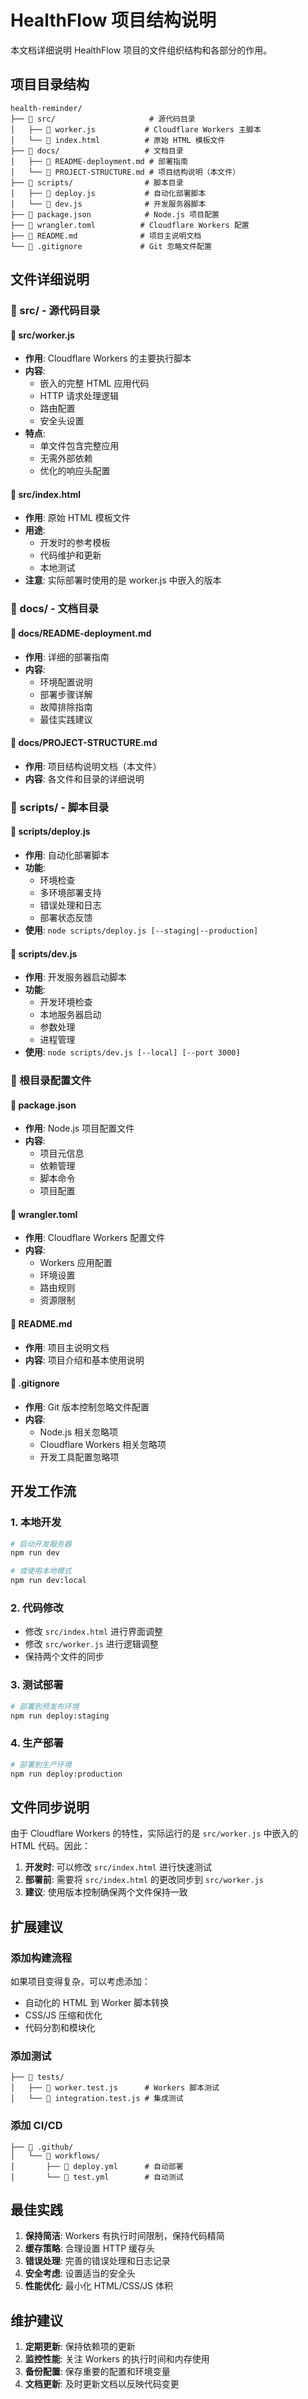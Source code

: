 # HealthFlow 项目结构说明

本文档详细说明 HealthFlow 项目的文件组织结构和各部分的作用。

## 项目目录结构

```
health-reminder/
├── 📁 src/                     # 源代码目录
│   ├── 📄 worker.js           # Cloudflare Workers 主脚本
│   └── 📄 index.html          # 原始 HTML 模板文件
├── 📁 docs/                   # 文档目录
│   ├── 📄 README-deployment.md # 部署指南
│   └── 📄 PROJECT-STRUCTURE.md # 项目结构说明（本文件）
├── 📁 scripts/                # 脚本目录
│   ├── 📄 deploy.js           # 自动化部署脚本
│   └── 📄 dev.js              # 开发服务器脚本
├── 📄 package.json            # Node.js 项目配置
├── 📄 wrangler.toml          # Cloudflare Workers 配置
├── 📄 README.md              # 项目主说明文档
└── 📄 .gitignore             # Git 忽略文件配置
```

## 文件详细说明

### 📁 src/ - 源代码目录

#### 📄 src/worker.js
- **作用**: Cloudflare Workers 的主要执行脚本
- **内容**: 
  - 嵌入的完整 HTML 应用代码
  - HTTP 请求处理逻辑
  - 路由配置
  - 安全头设置
- **特点**: 
  - 单文件包含完整应用
  - 无需外部依赖
  - 优化的响应头配置

#### 📄 src/index.html
- **作用**: 原始 HTML 模板文件
- **用途**: 
  - 开发时的参考模板
  - 代码维护和更新
  - 本地测试
- **注意**: 实际部署时使用的是 worker.js 中嵌入的版本

### 📁 docs/ - 文档目录

#### 📄 docs/README-deployment.md
- **作用**: 详细的部署指南
- **内容**:
  - 环境配置说明
  - 部署步骤详解
  - 故障排除指南
  - 最佳实践建议

#### 📄 docs/PROJECT-STRUCTURE.md
- **作用**: 项目结构说明文档（本文件）
- **内容**: 各文件和目录的详细说明

### 📁 scripts/ - 脚本目录

#### 📄 scripts/deploy.js
- **作用**: 自动化部署脚本
- **功能**:
  - 环境检查
  - 多环境部署支持
  - 错误处理和日志
  - 部署状态反馈
- **使用**: `node scripts/deploy.js [--staging|--production]`

#### 📄 scripts/dev.js
- **作用**: 开发服务器启动脚本
- **功能**:
  - 开发环境检查
  - 本地服务器启动
  - 参数处理
  - 进程管理
- **使用**: `node scripts/dev.js [--local] [--port 3000]`

### 📄 根目录配置文件

#### 📄 package.json
- **作用**: Node.js 项目配置文件
- **内容**:
  - 项目元信息
  - 依赖管理
  - 脚本命令
  - 项目配置

#### 📄 wrangler.toml
- **作用**: Cloudflare Workers 配置文件
- **内容**:
  - Workers 应用配置
  - 环境设置
  - 路由规则
  - 资源限制

#### 📄 README.md
- **作用**: 项目主说明文档
- **内容**: 项目介绍和基本使用说明

#### 📄 .gitignore
- **作用**: Git 版本控制忽略文件配置
- **内容**: 
  - Node.js 相关忽略项
  - Cloudflare Workers 相关忽略项
  - 开发工具配置忽略项

## 开发工作流

### 1. 本地开发
```bash
# 启动开发服务器
npm run dev

# 或使用本地模式
npm run dev:local
```

### 2. 代码修改
- 修改 `src/index.html` 进行界面调整
- 修改 `src/worker.js` 进行逻辑调整
- 保持两个文件的同步

### 3. 测试部署
```bash
# 部署到预发布环境
npm run deploy:staging
```

### 4. 生产部署
```bash
# 部署到生产环境
npm run deploy:production
```

## 文件同步说明

由于 Cloudflare Workers 的特性，实际运行的是 `src/worker.js` 中嵌入的 HTML 代码。因此：

1. **开发时**: 可以修改 `src/index.html` 进行快速测试
2. **部署前**: 需要将 `src/index.html` 的更改同步到 `src/worker.js`
3. **建议**: 使用版本控制确保两个文件保持一致

## 扩展建议

### 添加构建流程
如果项目变得复杂，可以考虑添加：
- 自动化的 HTML 到 Worker 脚本转换
- CSS/JS 压缩和优化
- 代码分割和模块化

### 添加测试
```
├── 📁 tests/
│   ├── 📄 worker.test.js      # Workers 脚本测试
│   └── 📄 integration.test.js # 集成测试
```

### 添加 CI/CD
```
├── 📁 .github/
│   └── 📁 workflows/
│       ├── 📄 deploy.yml      # 自动部署
│       └── 📄 test.yml        # 自动测试
```

## 最佳实践

1. **保持简洁**: Workers 有执行时间限制，保持代码精简
2. **缓存策略**: 合理设置 HTTP 缓存头
3. **错误处理**: 完善的错误处理和日志记录
4. **安全考虑**: 设置适当的安全头
5. **性能优化**: 最小化 HTML/CSS/JS 体积

## 维护建议

1. **定期更新**: 保持依赖项的更新
2. **监控性能**: 关注 Workers 的执行时间和内存使用
3. **备份配置**: 保存重要的配置和环境变量
4. **文档更新**: 及时更新文档以反映代码变更
